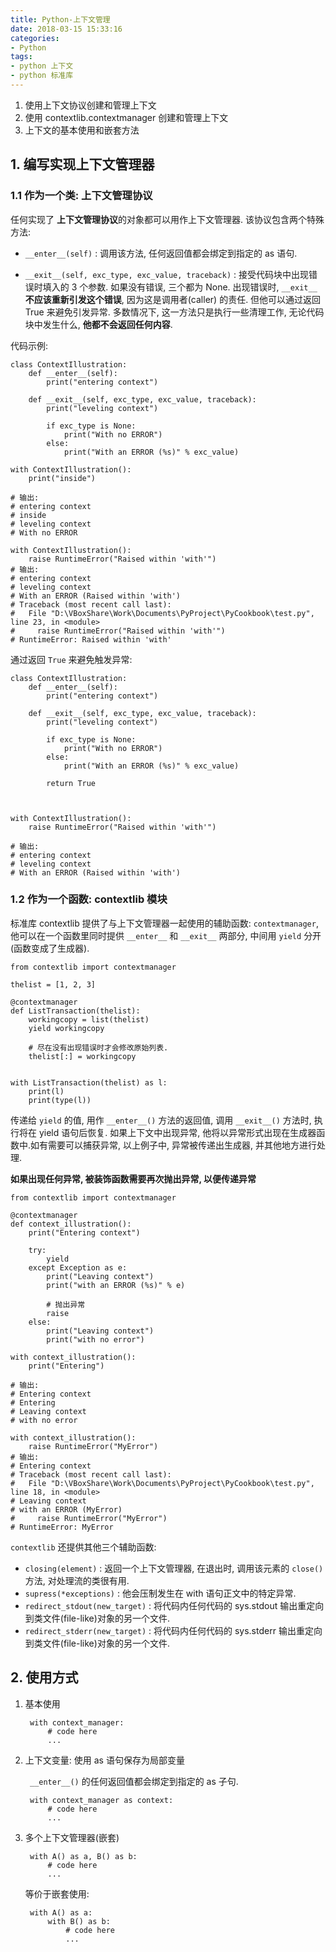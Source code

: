 ```yaml
---
title: Python-上下文管理
date: 2018-03-15 15:33:16
categories:
- Python
tags:
- python 上下文
- python 标准库
---
```

1. 使用上下文协议创建和管理上下文
2. 使用 contextlib.contextmanager 创建和管理上下文
3. 上下文的基本使用和嵌套方法
<!-- more -->

## 1. 编写实现上下文管理器

### 1.1 作为一个类: 上下文管理协议

任何实现了 **上下文管理协议**的对象都可以用作上下文管理器. 该协议包含两个特殊方法:

- `__enter__(self)` : 调用该方法, 任何返回值都会绑定到指定的 as 语句.

- `__exit__(self, exc_type, exc_value, traceback)` : 接受代码块中出现错误时填入的 3 个参数. 如果没有错误, 三个都为 None. 出现错误时, `__exit__` **不应该重新引发这个错误**, 因为这是调用者(caller) 的责任. 但他可以通过返回 True 来避免引发异常. 多数情况下, 这一方法只是执行一些清理工作, 无论代码块中发生什么, **他都不会返回任何内容**.

代码示例: 

    class ContextIllustration:
        def __enter__(self):
            print("entering context")

        def __exit__(self, exc_type, exc_value, traceback):
            print("leveling context")

            if exc_type is None:
                print("With no ERROR")
            else:
                print("With an ERROR (%s)" % exc_value)

    with ContextIllustration():
        print("inside")            

    # 输出:
    # entering context
    # inside
    # leveling context
    # With no ERROR

    with ContextIllustration():
        raise RuntimeError("Raised within 'with'")    
    # 输出:
    # entering context
    # leveling context
    # With an ERROR (Raised within 'with')
    # Traceback (most recent call last):
    #   File "D:\VBoxShare\Work\Documents\PyProject\PyCookbook\test.py", line 23, in <module>
    #     raise RuntimeError("Raised within 'with'")    
    # RuntimeError: Raised within 'with'    

通过返回 `True` 来避免触发异常:

    class ContextIllustration:
        def __enter__(self):
            print("entering context")

        def __exit__(self, exc_type, exc_value, traceback):
            print("leveling context")

            if exc_type is None:
                print("With no ERROR")
            else:
                print("With an ERROR (%s)" % exc_value)

            return True    



    with ContextIllustration():
        raise RuntimeError("Raised within 'with'")  

    # 输出: 
    # entering context
    # leveling context
    # With an ERROR (Raised within 'with')

### 1.2 作为一个函数: contextlib 模块

标准库 contextlib 提供了与上下文管理器一起使用的辅助函数: `contextmanager`, 他可以在一个函数里同时提供 `__enter__` 和 `__exit__` 两部分, 中间用 `yield` 分开(函数变成了生成器).

    from contextlib import contextmanager

    thelist = [1, 2, 3]

    @contextmanager
    def ListTransaction(thelist):
        workingcopy = list(thelist)
        yield workingcopy

        # 尽在没有出现错误时才会修改原始列表.
        thelist[:] = workingcopy


    with ListTransaction(thelist) as l:
        print(l)
        print(type(l))

传递给 `yield` 的值, 用作 `__enter__()` 方法的返回值, 调用 `__exit__()` 方法时, 执行将在 yield 语句后恢复. 如果上下文中出现异常, 他将以异常形式出现在生成器函数中.如有需要可以捕获异常, 以上例子中, 异常被传递出生成器, 并其他地方进行处理.

**如果出现任何异常, 被装饰函数需要再次抛出异常, 以便传递异常**

    from contextlib import contextmanager

    @contextmanager
    def context_illustration():
        print("Entering context")

        try:
            yield
        except Exception as e:
            print("Leaving context")
            print("with an ERROR (%s)" % e)

            # 抛出异常
            raise
        else:
            print("Leaving context")
            print("with no error")

    with context_illustration():
        print("Entering")

    # 输出: 
    # Entering context
    # Entering
    # Leaving context
    # with no error

    with context_illustration():
        raise RuntimeError("MyError")        
    # 输出: 
    # Entering context
    # Traceback (most recent call last):
    #   File "D:\VBoxShare\Work\Documents\PyProject\PyCookbook\test.py", line 18, in <module>
    # Leaving context
    # with an ERROR (MyError)
    #     raise RuntimeError("MyError")        
    # RuntimeError: MyError

`contextlib` 还提供其他三个辅助函数:
- `closing(element)` : 返回一个上下文管理器, 在退出时, 调用该元素的 `close()` 方法, 对处理流的类很有用.
- `supress(*exceptions)` : 他会压制发生在 with 语句正文中的特定异常.
- `redirect_stdout(new_target)` : 将代码内任何代码的 sys.stdout 输出重定向到类文件(file-like)对象的另一个文件.
- `redirect_stderr(new_target)` : 将代码内任何代码的 sys.stderr 输出重定向到类文件(file-like)对象的另一个文件.

## 2. 使用方式
1. 基本使用
    
        with context_manager:
            # code here
            ...
    
2. 上下文变量: 使用 as 语句保存为局部变量
    
    ` __enter__()` 的任何返回值都会绑定到指定的 as 子句.
        
        with context_manager as context:
            # code here
            ...

3. 多个上下文管理器(嵌套)
    
        with A() as a, B() as b:
            # code here
            ...

    等价于嵌套使用:

        with A() as a:
            with B() as b:
                # code here
                ...